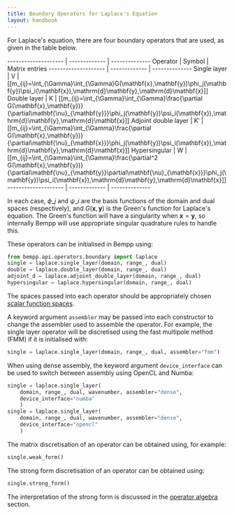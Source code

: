 ```yaml
---
title: Boundary Operators for Laplace's Equation
layout: handbook
---
```

For Laplace's equation, there are four boundary operators that are used, as given in the table
below.

-------------------- | ------------- | --------------
Operator             | Symbol        | Matrix entries
-------------------- | ------------- | --------------
Single layer         | $\mathsf{V}$  | [[m\_{ij}=\int\_{\Gamma}\int\_{\Gamma}G(\mathbf{x},\mathbf{y})\phi\_j(\mathbf{y})\psi\_i(\mathbf{x})\,\mathrm{d}\mathbf{y}\,\mathrm{d}\mathbf{x}]]
Double layer         | $\mathsf{K}$  | [[m\_{ij}=\int\_{\Gamma}\int\_{\Gamma}\frac{\partial G(\mathbf{x},\mathbf{y})}{\partial\mathbf{\nu}\_{\mathbf{y}}}\phi\_j(\mathbf{y})\psi\_i(\mathbf{x})\,\mathrm{d}\mathbf{y}\,\mathrm{d}\mathbf{x}]]
Adjoint double layer | $\mathsf{K}'$ | [[m\_{ij}=\int\_{\Gamma}\int\_{\Gamma}\frac{\partial G(\mathbf{x},\mathbf{y})}{\partial\mathbf{\nu}\_{\mathbf{x}}}\phi\_j(\mathbf{y})\psi\_i(\mathbf{x})\,\mathrm{d}\mathbf{y}\,\mathrm{d}\mathbf{x}]]
Hypersingular        | $\mathsf{W}$  | [[m\_{ij}=\int\_{\Gamma}\int\_{\Gamma}\frac{\partial^2 G(\mathbf{x},\mathbf{y})}{\partial\mathbf{\nu}\_{\mathbf{y}}\partial\mathbf{\nu}\_{\mathbf{x}}}\phi\_j(\mathbf{y})\psi\_i(\mathbf{x})\,\mathrm{d}\mathbf{y}\,\mathrm{d}\mathbf{x}]]
-------------------- | ------------- | --------------

In each case,  $\phi\_j$ and $\psi\_i$ are the basis functions of the domain and dual spaces (respectively),
and $G(\mathbf{x},\mathbf{y})$ is the Green's function for Laplace's equation.
The Green's function will have a singularity when $\mathbf{x}=\mathbf{y}$, so internally Bempp will
use appropriate singular quadrature rules to handle this.

These operators can be initialised in Bempp using:
```python
from bempp.api.operators.boundary import laplace
single = laplace.single_layer(domain, range_, dual)
double = laplace.double_layer(domain, range_, dual)
adjoint_d = laplace.adjoint_double_layer(domain, range_, dual)
hypersingular = laplace.hypersingular(domain, range_, dual)
```
The spaces passed into each operator should be appropriately chosen
[scalar function spaces](scalar_function_spaces.md).

A keyword argument `assembler` may be passed into each constructor to change the assembler
used to assemble the operator. For example, the single layer operator will be discretised using
the fast multipole method (FMM) if it is initialised with:
```python
single = laplace.single_layer(domain, range_, dual, assembler="fmm")
```

When using dense assembly, the keyword argument `device_interface` can be used to switch
between assembly using OpenCL and Numba:
```python
single = laplace.single_layer(
    domain, range_, dual, wavenumber, assembler="dense",
    device_interface="numba"
    )
single = laplace.single_layer(
    domain, range_, dual, wavenumber, assembler="dense",
    device_interface="opencl"
    )
```

The matrix discretisation of an operator can be obtained using, for example:

```python
single.weak_form()
```

The strong form discretisation of an operator can be obtained using:
```python
single.strong_form()
```
The interpretation of the strong form is discussed in the [operator algebra](operator_algebra.md)
section.
